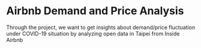 # Airbnb Demand and Price Analysis 
Through the project, we want to get insights about demand/price fluctuation under COVID-19 situation by analyzing open data in Taipei from Inside Airbnb
